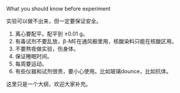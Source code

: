 What you should know before experiment

实验可以做不出来，但一定要保证安全。
1. 离心要配平。配平到 ±0.01 g。
2. 有毒试剂不要乱放，β-ME在通风橱里用，核酸染料只能在核酸区用。
3. 不要熬夜做实验，伤身体。
4. 保证睡眠时间。
5. 每周要运动。
6. 有些仪器和试剂很贵，要小心使用。比如玻璃dounce，比如抗体。

这里只是一个大纲，欢迎大家补充。
